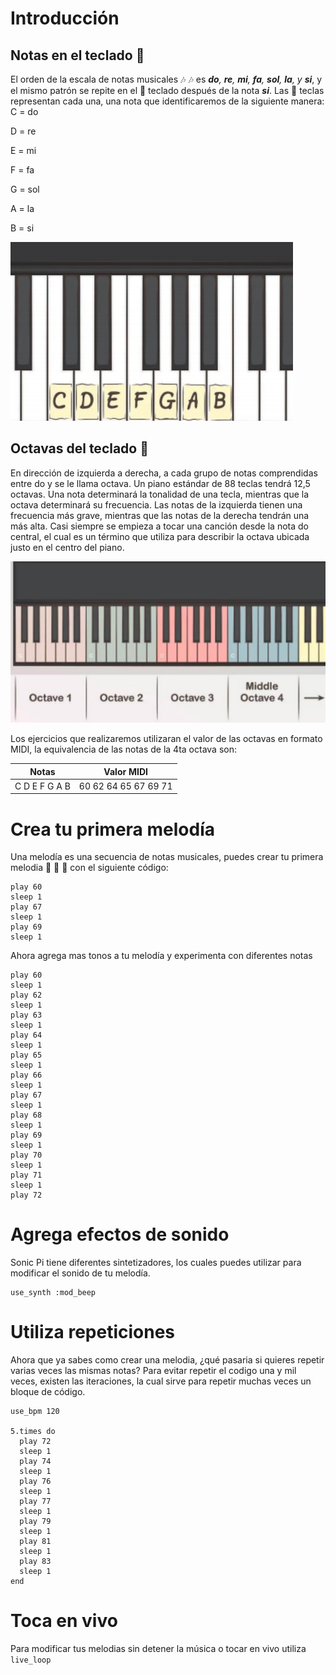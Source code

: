 # Introducción

## Notas en el teclado :musical_keyboard:
El orden de la escala de notas musicales :notes: :notes: es _**do**, **re**, **mi**, **fa**, **sol**, **la**, y **si**_, y el mismo patrón se repite en el :musical_keyboard: teclado después de la nota _**si**_. Las :musical_keyboard: teclas representan cada una, una nota que identificaremos de la siguiente manera: 
C = do

D = re 

E = mi

F = fa 

G = sol 

A = la 

B = si

![Teclado](assets/teclado.png)

## Octavas del teclado :musical_keyboard:
En dirección de izquierda a derecha, a cada grupo de notas comprendidas entre do y se le llama  octava. Un piano estándar de 88 teclas tendrá 12,5 octavas. Una nota determinará la tonalidad de  una tecla, mientras que la octava determinará su frecuencia. Las notas de la izquierda tienen una  frecuencia más grave, mientras que las notas de la derecha tendrán una más alta. Casi siempre se  empieza a tocar una canción desde la nota do central, el cual es un término que utiliza para describir  la octava ubicada justo en el centro del piano.

![Octavas](assets/octavas.png)

Los ejercicios que realizaremos utilizaran el valor de las octavas en formato MIDI, la equivalencia de las notas de la 4ta octava son:

Notas  | Valor MIDI
------ | ----------
 C D E F G A B | 60 62 64 65 67 69 71 


# Crea tu primera melodía

Una melodía es una secuencia de notas musicales, puedes crear tu primera melodia :musical_note: :musical_note: :musical_note: con el siguiente código:
```
play 60
sleep 1
play 67
sleep 1
play 69
sleep 1
```
Ahora agrega mas tonos a tu melodía y experimenta con diferentes notas
```
play 60
sleep 1
play 62
sleep 1
play 63
sleep 1
play 64
sleep 1
play 65
sleep 1
play 66
sleep 1
play 67
sleep 1
play 68
sleep 1
play 69
sleep 1
play 70
sleep 1
play 71
sleep 1
play 72
```
# Agrega efectos de sonido

Sonic Pi tiene diferentes sintetizadores, los cuales puedes utilizar para modificar el sonido de tu melodía.
```
use_synth :mod_beep
```

# Utiliza repeticiones
Ahora que ya sabes como crear una melodia, ¿qué pasaria si quieres repetir varias veces las mismas notas? Para evitar repetir el codigo una y mil veces, existen las iteraciones, la cual sirve para repetir muchas veces un bloque de código.
```
use_bpm 120 

5.times do 
  play 72
  sleep 1 
  play 74
  sleep 1
  play 76
  sleep 1
  play 77
  sleep 1
  play 79
  sleep 1
  play 81
  sleep 1
  play 83
  sleep 1
end
```

# Toca en vivo
Para modificar tus melodias sin detener la música o tocar en vivo utiliza ```live_loop```